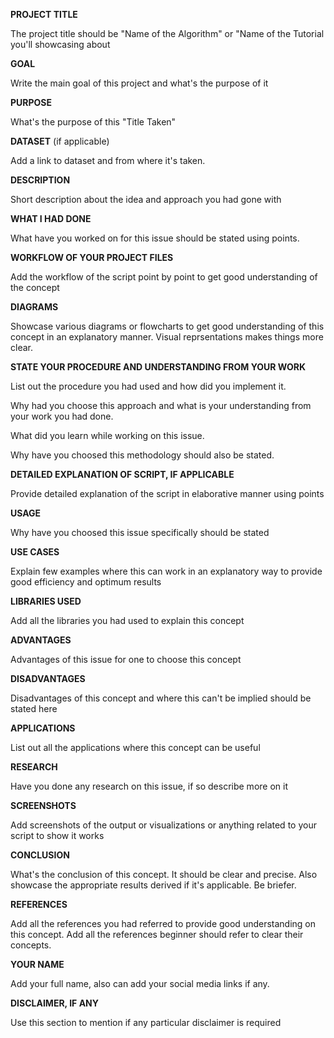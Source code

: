 **PROJECT TITLE**

The project title should be "Name of the Algorithm" or "Name of the Tutorial you'll showcasing about


**GOAL**

Write the main goal of this project and what's the purpose of it


**PURPOSE**

What's the purpose of this "Title Taken"


**DATASET** (if applicable)

Add a link to dataset and from where it's taken.


**DESCRIPTION**

Short description about the idea and approach you had gone with


**WHAT I HAD DONE**

What have you worked on for this issue should be stated using points.


**WORKFLOW OF YOUR PROJECT FILES**

Add the workflow of the script point by point to get good understanding of the concept


**DIAGRAMS**

Showcase various diagrams or flowcharts to get good understanding of this concept in an explanatory manner. Visual reprsentations makes things more clear.


**STATE YOUR PROCEDURE AND UNDERSTANDING FROM YOUR WORK**

List out the procedure you had used and how did you implement it.

Why had you choose this approach and what is your understanding from your work you had done.

What did you learn while working on this issue.

Why have you choosed this methodology should also be stated.


**DETAILED EXPLANATION OF SCRIPT, IF APPLICABLE**

Provide detailed explanation of the script in elaborative manner using points


**USAGE**

Why have you choosed this issue specifically should be stated


**USE CASES**

Explain few examples where this can work in an explanatory way to provide good efficiency and optimum results


**LIBRARIES USED**

Add all the libraries you had used to explain this concept


**ADVANTAGES**

Advantages of this issue for one to choose this concept


**DISADVANTAGES**

Disadvantages of this concept and where this can't be implied should be stated here


**APPLICATIONS**

List out all the applications where this concept can be useful


**RESEARCH**

Have you done any research on this issue, if so describe more on it


**SCREENSHOTS**

Add screenshots of the output or visualizations or anything related to your script to show it works


**CONCLUSION**

What's the conclusion of this concept. It should be clear and precise.
Also showcase the appropriate results derived if it's applicable. Be briefer.


**REFERENCES**

Add all the references you had referred to provide good understanding on this concept.
Add all the references beginner should refer to clear their concepts.


**YOUR NAME**

Add your full name, also can add your social media links if any.


**DISCLAIMER, IF ANY**

Use this section to mention if any particular disclaimer is required

